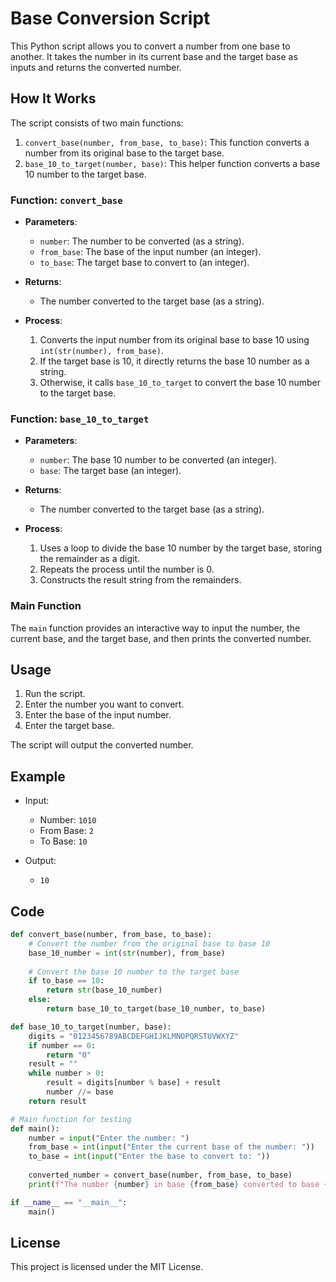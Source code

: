 
# Base Conversion Script

This Python script allows you to convert a number from one base to another. It takes the number in its current base and the target base as inputs and returns the converted number.

## How It Works

The script consists of two main functions:

1. `convert_base(number, from_base, to_base)`: This function converts a number from its original base to the target base.
2. `base_10_to_target(number, base)`: This helper function converts a base 10 number to the target base.

### Function: `convert_base`

- **Parameters**:
  - `number`: The number to be converted (as a string).
  - `from_base`: The base of the input number (an integer).
  - `to_base`: The target base to convert to (an integer).

- **Returns**:
  - The number converted to the target base (as a string).

- **Process**:
  1. Converts the input number from its original base to base 10 using `int(str(number), from_base)`.
  2. If the target base is 10, it directly returns the base 10 number as a string.
  3. Otherwise, it calls `base_10_to_target` to convert the base 10 number to the target base.

### Function: `base_10_to_target`

- **Parameters**:
  - `number`: The base 10 number to be converted (an integer).
  - `base`: The target base (an integer).

- **Returns**:
  - The number converted to the target base (as a string).

- **Process**:
  1. Uses a loop to divide the base 10 number by the target base, storing the remainder as a digit.
  2. Repeats the process until the number is 0.
  3. Constructs the result string from the remainders.

### Main Function

The `main` function provides an interactive way to input the number, the current base, and the target base, and then prints the converted number.

## Usage

1. Run the script.
2. Enter the number you want to convert.
3. Enter the base of the input number.
4. Enter the target base.

The script will output the converted number.

## Example

- Input:
  - Number: `1010`
  - From Base: `2`
  - To Base: `10`

- Output:
  - `10`

## Code

```python
def convert_base(number, from_base, to_base):
    # Convert the number from the original base to base 10
    base_10_number = int(str(number), from_base)
    
    # Convert the base 10 number to the target base
    if to_base == 10:
        return str(base_10_number)
    else:
        return base_10_to_target(base_10_number, to_base)

def base_10_to_target(number, base):
    digits = "0123456789ABCDEFGHIJKLMNOPQRSTUVWXYZ"
    if number == 0:
        return "0"
    result = ""
    while number > 0:
        result = digits[number % base] + result
        number //= base
    return result

# Main function for testing
def main():
    number = input("Enter the number: ")
    from_base = int(input("Enter the current base of the number: "))
    to_base = int(input("Enter the base to convert to: "))
    
    converted_number = convert_base(number, from_base, to_base)
    print(f"The number {number} in base {from_base} converted to base {to_base} is: {converted_number}")

if __name__ == "__main__":
    main()
```

## License

This project is licensed under the MIT License.
